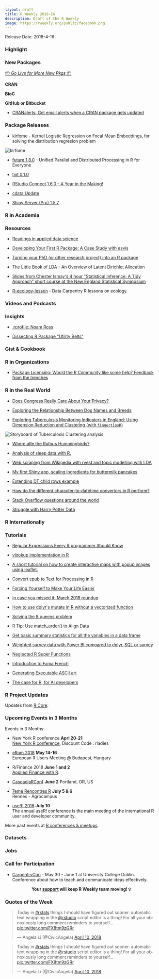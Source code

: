 ```yaml
---
layout: draft
title: R Weekly 2018-16
description: Draft of the R Weekly
image: https://rweekly.org/public/facebook.png
---
```


Release Date: 2018-4-16

###  Highlight



###  New Packages

<p class="added-hostname"><a href="https://rweekly.org/live" target="_blank" class="externalLink">📦 <i>Go Live for More New Pkgs</i> 📦</a></p>

**CRAN**



**BioC**


**GitHub or Bitbucket**

+ [CRANalerts: Get email alerts when a CRAN package gets updated](https://deanattali.com/blog/cranalerts/)


### Package Releases

+ [klrfome](https://github.com/mrecos/klrfome) - Kernel Logistic Regression on Focal Mean Embeddings, for solving the distribution regresion problem 

![klrfome](https://raw.githubusercontent.com/mrecos/klrfome/master/README_images/KLRfome_dataflow.png)

+ [future 1.8.0](https://www.jottr.org/2018/04/12/future-results/) - Unified Parallel and Distributed Processing in R for Everyone

+ [tint 0.1.0](http://dirk.eddelbuettel.com/blog/2018/04/08#tint_0.1.0)

+ [RStudio Connect 1.6.0  -  A Year in the Making!](https://blog.rstudio.com/2018/04/12/rstudio-connect-1-6-0-a-year-in-the-making/)

+ [cdata Update](http://www.win-vector.com/blog/2018/04/cdata-update/)

+ [Shiny Server (Pro) 1.5.7](https://blog.rstudio.com/2018/04/11/shiny-server-pro-1-5-7/)

###  R in Academia


###  Resources

+ [Readings in applied data science](https://github.com/hadley/stats337)

+ [Developing Your First R Package: A Case Study with esvis](http://www.dandersondata.com/talks/eugene_rug/)

+ [Turning your PhD (or other research project) into an R package](https://htmlpreview.github.io/?https://raw.githubusercontent.com/r-oxford/r-oxford.github.io/master/slides/2018_04_PhD_to_package.html)

+ [The Little Book of LDA - An Overview of Latent Dirichlet Allocation](https://ldabook.com/)

+ [Slides from Chester Ismay's 4 hour "Statistical Inference:  A Tidy Approach" short course at the New England Statistical Symposium](https://ismayc.github.io/talks/ness-infer/slide_deck.html)

+ [R-ecology-lesson](https://github.com/datacarpentry/R-ecology-lesson) - Data Carpentry R lessons on ecology.

###  Videos and Podcasts




### Insights

+ [.rprofile: Noam Ross](https://ropensci.org/blog/2018/04/13/rprofile-noam-ross/)

+ [Dissecting R Package "Utility Belts"](https://rud.is/b/2018/04/08/dissecting-r-package-utility-belts/)


### Gist & Cookbook




###  R in Organizations

+ [Package Licensing: Would the R Community like some help? Feedback from the trenches](https://www.r-consortium.org/blog/2018/04/12/package-licensing-would-the-r-community-like-some-help-feedback-from-the-trenches)


### R in the Real World

+ [Does Congress Really Care About Your Privacy?](https://rud.is/b/2018/04/13/does-congress-really-care-about-your-privacy/)

+ [Exploring the Relationship Between Dog Names and Breeds](http://kaylinwalker.com/dog-names-tfidf/)

+ [Exploring Tuberculosis Monitoring Indicators in England; Using Dimension Reduction and Clustering (with `fingertipsR`)](https://www.samabbott.co.uk/post/cluster-england-tb/)

![Storyboard of Tuberculosis Clustering analysis](https://raw.githubusercontent.com/seabbs/seabbs.github.io/sources/static/img/fingertips/storyboard-fingertips-tb-clust.png)

+ [Where aRe the Rufous Hummingbirds?](https://github.com/stephhazlitt/ruhu-ebird-observations/blob/master/R/ruhu-ebird-observations.md)

+ [Analysis of sleep data with R.](http://www.seanlnguyen.com/post/analyzing-sleep-data-with-r/https://)

+ [Web scraping from Wikipedia with rvest and topic modelling  with LDA](http://annamarbut.blogspot.com/2018/04/scraping-wikipedia-and-topic-modelling.html)

+ [My first Shiny app, scaling ingredients for buttermilk pancakes](https://snewns92.shinyapps.io/BestButtermilkPancakes/)

+ [Extending DT child rows example](http://www.reigo.eu/2018/04/extending-dt-child-row-example/)

+ [How do the different character-to-datetime convertors in R perform?](http://rsangole.netlify.com/post/performance-benchmarking-for-date-time-conversions/)

+ [Stack Overflow questions around the world](https://juliasilge.com/blog/stack-questions-cities/)

+ [Struggle with Harry Potter Data](http://www.questionflow.org/2018/04/09/struggle-with-harry-potter-data/)


### R Internationally



###  Tutorials

+ [Regular Expressions Every R programmer Should Know](https://blog.jumpingrivers.com/posts/2018/top_regular_expressions_r_stringr/)

+ [vlookup implementation in R](https://www.daeconomist.com/post/2018-04-08-an-r-vlookup-not-so-silly-idea/)

+ [A short tutorial on how to create interactive maps with popup images using leaflet. ](https://peerchristensen.netlify.com/post/mapping-street-art-with-leaflet-and-r/)

+ [Convert epub to Text for Processing in R](https://rud.is/b/2018/04/12/convert-epub-to-text-for-processing-in-r/)

+ [Forcing Yourself to Make Your Life Easier](https://ropensci.org/blog/2018/04/12/ijtiff/)




+ [In case you missed it: March  2018 roundup](http://blog.revolutionanalytics.com/2018/04/in-case-you-missed-it-march-2018-roundup.html)

+ [How to use dplyr's mutate in R without a vectorized function](https://deanattali.com/blog/mutate-non-vectorized/)

+ [Solving the 8 queens problem](https://coolbutuseless.bitbucket.io/2018/04/10/solving-the-8-queens-problem/)

+ [R Tip: Use match_order() to Align Data](http://www.win-vector.com/blog/2018/04/r-tip-use-match_order-to-align-data/)

+ [Get basic summary statistics for all the variables in a data frame](http://www.brodrigues.co/blog/2018-04-10-brotools_describe/)

+ [Weighted survey data with Power BI compared to dplyr, SQL or survey](https://freerangestats.info/blog/2018/04/11/weighted-survey-data-with-power-bi)

+ [Neglected R Super Functions](http://www.win-vector.com/blog/2018/04/neglected-r-super-functions/)

+ [Introduction to Fama French](https://rviews.rstudio.com/2018/04/11/introduction-to-fama-french/)

+ [Generating Executable ASCII art](https://coolbutuseless.bitbucket.io/2018/04/12/generating-executable-ascii-art/)

+ [The case for R, for AI developers](http://blog.revolutionanalytics.com/2018/04/the-case-for-r-for-ai-developers.html)

<!--<div class="post-more-begin"></div><div class="post-more-end"></div>-->

###  R Project Updates

Updates from [R Core](http://developer.r-project.org/blosxom.cgi/R-devel/NEWS):


###  Upcoming Events in 3 Months

Events in 3 Months:

+ New York R conference **Aprl 20-21** <br />
[New York R conference](https://www.rstats.nyc/), Discount Code : rladies

+ [eRum 2018](http://2018.erum.io) **May 14-16** <br />
European R Users Meeting @ Budapest, Hungary

+ R/Finance 2018 **June 1 and 2** <br />
[Applied Finance with R](http://www.rinfinance.com).

+ [CascadiaRConf](https://cascadiarconf.com/) **June 2**
Portland, OR, US

+ [7eme Rencontres R](https://r2018-rennes.sciencesconf.org/)  **July 5 & 6** <br />
Rennes - Agrocampus

+ [useR! 2018](https://user2018.r-project.org/) **July 10** <br />
The annual useR! conference is the main meeting of the international R user and developer community.

<!--

+ [LatinR 2018](http://latin-r.com/) **Sept 4-5** <br />
Buenos Aires, Argentina.

-->

More past events at [R conferences & meetups](https://conf.rweekly.org).

### Datasets




### Jobs




###  Call for Participation

+ [CarpentryCon](http://www.carpentrycon.org/) -
May 30 - June 1 at University College Dublin. Conference about how to teach and communicate ideas effectively.

<p class="hide-support added-hostname support-rweekly" style="text-align: center;font-weight: bold;">Your <a class="non-visited externalLink" href="https://www.patreon.com/rweekly" onclick="pas(this)">support</a> will keep R Weekly team moving! 💡</p>

###  Quotes of the Week

<blockquote class="twitter-tweet" data-lang="en"><p lang="en" dir="ltr">Today in <a href="https://twitter.com/hashtag/rstats?src=hash&amp;ref_src=twsrc%5Etfw">#rstats</a> things I should have figured out sooner: automatic text wrapping in the <a href="https://twitter.com/rstudio?ref_src=twsrc%5Etfw">@rstudio</a> script editor is a thing! For all your obnoxiously long comment reminders to yourself... <a href="https://t.co/FX8tm9zGRr">pic.twitter.com/FX8tm9zGRr</a></p>&mdash; Angela Li (@CivicAngela) <a href="https://twitter.com/CivicAngela/status/983759892887625730?ref_src=twsrc%5Etfw">April 10, 2018</a></blockquote>

<blockquote class="twitter-tweet" data-lang="en"><p lang="en" dir="ltr">Today in <a href="https://twitter.com/hashtag/rstats?src=hash&amp;ref_src=twsrc%5Etfw">#rstats</a> things I should have figured out sooner: automatic text wrapping in the <a href="https://twitter.com/rstudio?ref_src=twsrc%5Etfw">@rstudio</a> script editor is a thing! For all your obnoxiously long comment reminders to yourself... <a href="https://t.co/FX8tm9zGRr">pic.twitter.com/FX8tm9zGRr</a></p>&mdash; Angela Li (@CivicAngela) <a href="https://twitter.com/CivicAngela/status/983759892887625730?ref_src=twsrc%5Etfw">April 10, 2018</a></blockquote>


